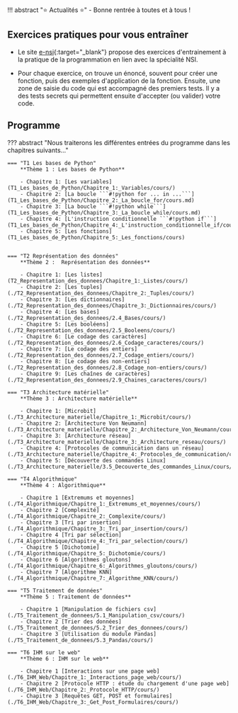 
<!-- !!! abstract ":star: Actualités :star:"
    - Bonne rentrée à toutes et à tous ! -->

!!! abstract ":star: Actualités :star:"
    - Bonne rentrée à toutes et à tous ! 



<!-- ## Thème(s) en cours d'étude  -->
<!-- - [Projets](./T8_Projets/1_Consignes/consignes/) -->
<!-- - Dans le thème3 Architecture matérielle: -->
<!--     - chapitre 1: Microbit -->
<!--     - chapitre 2: Architecture Von Neumann -->


## Exercices pratiques pour vous entraîner

- Le site [e-nsi](https://e-nsi.gitlab.io/pratique/tags/){:target="_blank"} propose des exercices d'entrainement à la pratique de la programmation en lien avec la spécialité NSI. 

- Pour chaque exercice, on trouve un énoncé, souvent pour créer une fonction, puis des exemples d'application de la fonction. Ensuite, une zone de saisie du code qui est accompagné des premiers tests. Il y a des tests secrets qui permettent ensuite d'accepter (ou valider) votre code.

## Programme
??? abstract "Nous traiterons les différentes entrées du programme dans les chapitres suivants…"
    

    === "T1 Les bases de Python"
        **Thème 1 : Les bases de Python**

        - Chapitre 1: [Les variables](T1_Les_bases_de_Python/Chapitre_1:_Variables/cours/)
        - Chapitre 2: [La boucle ```#!python for ... in ...```](T1_Les_bases_de_Python/Chapitre_2:_La_boucle_for/cours.md)
        - Chapitre 3: [La boucle ```#!python while```](T1_Les_bases_de_Python/Chapitre_3:_La_boucle_while/cours.md)
        - Chapitre 4: [L'instruction conditionnelle ```#!python if```](T1_Les_bases_de_Python/Chapitre_4:_L'instruction_conditionnelle_if/cours/)
        - Chapitre 5: [Les fonctions](T1_Les_bases_de_Python/Chapitre_5:_Les_fonctions/cours)

    
    === "T2 Représentation des données"
        **Thème 2 :  Représentation des données**

        - Chapitre 1: [Les listes](T2_Representation_des_donnees/Chapitre_1:_Listes/cours/)
        - Chapitre 2: [Les tuples](./T2_Representation_des_donnees/Chapitre_2:_Tuples/cours/)
        - Chapitre 3: [Les dictionnaires](./T2_Representation_des_donnees/Chapitre_3:_Dictionnaires/cours/)
        - Chapitre 4: [Les bases](./T2_Representation_des_donnees/2.4_Bases/cours/)
        - Chapitre 5: [Les booléens](./T2_Representation_des_donnees/2.5_Booleens/cours/)
        - Chapitre 6: [Le codage des caractères](./T2_Representation_des_donnees/2.6_Codage_caracteres/cours/)
        - Chapitre 7: [Le codage des entiers](./T2_Representation_des_donnees/2.7_Codage_entiers/cours/)
        - Chapitre 8: [Le codage des non-entiers](./T2_Representation_des_donnees/2.8_Codage_non-entiers/cours/)
        - Chapitre 9: [Les chaînes de caractères](./T2_Representation_des_donnees/2.9_Chaines_caracteres/cours/)

    === "T3 Architecture matérielle"
        **Thème 3 : Architecture matérielle**

        - Chapitre 1: [Microbit](./T3_Architecture_materielle/Chapitre_1:_Microbit/cours/)
        - Chapitre 2: [Architecture Von Neumann](./T3_Architecture_materielle/Chapitre_2:_Architecture_Von_Neumann/cours/)
        - Chapitre 3: [Architecture réseau](./T3_Architecture_materielle/Chapitre_3:_Architecture_reseau/cours/)
        - Chapitre 4: [Protocoles de communication dans un réseau](./T3_Architecture_materielle/Chapitre_4:_Protocoles_de_communication/cours/)
        - Chapitre 5: [Découverte des commandes Linux](./T3_Architecture_materielle/3.5_Decouverte_des_commandes_Linux/cours/)

    === "T4 Algorithmique"
        **Thème 4 : Algorithmique**

        - Chapitre 1 [Extremums et moyennes](./T4_Algorithmique/Chapitre_1:_Extremums_et_moyennes/cours/)
        - Chapitre 2 [Complexité](./T4_Algorithmique/Chapitre_2:_Complexite/cours/)
        - Chapitre 3 [Tri par insertion](./T4_Algorithmique/Chapitre_3:_Tri_par_insertion/cours/)
        - Chapitre 4 [Tri par sélection](./T4_Algorithmique/Chapitre_4:_Tri_par_selection/cours/)
        - Chapitre 5 [Dichotomie](./T4_Algorithmique/Chapitre_5:_Dichotomie/cours/)
        - Chapitre 6 [Algorithmes gloutons](./T4_Algorithmique/Chapitre_6:_Algorithmes_gloutons/cours/)
        - Chapitre 7 [Algorithme KNN](./T4_Algorithmique/Chapitre_7:_Algorithme_KNN/cours/)

    === "T5 Traitement de données"
        **Thème 5 : Traitement de données**

        - Chapitre 1 [Manipulation de fichiers csv](./T5_Traitement_de_donnees/5.1_Manipulation_csv/cours/)
        - Chapitre 2 [Trier des données](./T5_Traitement_de_donnees/5.2_Trier_des_donnees/cours/)
        - Chapitre 3 [Utilisation du module Pandas](./T5_Traitement_de_donnees/5.3_Pandas/cours/)

    === "T6 IHM sur le web"
        **Thème 6 : IHM sur le web**

        - Chapitre 1 [Interactions sur une page web](./T6_IHM_Web/Chapitre_1:_Interactions_page_web/cours/)
        - Chapitre 2 [Protocole HTTP : étude du chargement d'une page web](./T6_IHM_Web/Chapitre_2:_Protocole_HTTP/cours/)
        - Chapitre 3 [Requêtes GET, POST et formulaires](./T6_IHM_Web/Chapitre_3:_Get_Post_Formulaires/cours/)


<!-- 

---------------------------STOCK--------------------------------

## Thèmes en cours d'étude :
- [Manipulation csv](./T5_Traitement_de_donnees/5.1_Manipulation_csv/cours/)
- [Codage des caractères](./T2_Representation_des_donnees/2.6_Codage_caracteres/cours/)
- [Codage des non-entiers](./T2_Representation_des_donnees/2.8_Codage_non-entiers/cours/)
- [Codage des entiers](./T2_Representation_des_donnees/2.7_Codage_entiers/cours/)
- [Tuples](./T2_Representation_des_donnees/2.2_Tuples/cours/)
- [Dichotomie](./T4_Algorithmique/4.5_Dichotomie/cours/)

!!! note "*Anciens thèmes traités*"
    - [Dictionnaires](./T2_Representation_des_donnees/2.3_Dictionnaires/cours/)
    - [Différentes bases](./T2_Representation_des_donnees/2.4_Bases/cours/)
    - [Booléens](./T2_Representation_des_donnees/2.5_Booleens/cours/)
    - [Algorithmes gloutons](./T4_Algorithmique/4.6_Algorithmes_gloutons/cours/)
    - [Tri par sélection](./T4_Algorithmique/4.4_Tri_par_selection/cours/) 
    - [Découverte de micro:bit](./T3_Architecture_materielle/3.1_Microbit/cours/)
    - [Mise en place de GitHub](./T6_Mini-projets/Github/)
    - [Projet Pygame](./T6_Mini-projets/05_Initiation_Pygame/)
    - [GET / POST / Formulaires](./T6_IHM_Web/6.3_Get_Post_Formulaires/cours/) 
    - [Protocole HTTP](./T6_IHM_Web/6.2_Protocole_HTTP/cours/) 
    - [html-css-js](./T6_IHM_Web/6.1_Interactions_page_web/cours/) 
    - [Protocoles réseau](./T3_Architecture_materielle/3.4_Protocoles_de_communication/cours/)  
    - [Architecture réseau](./T3_Architecture_materielle/3.3_Architecture_reseau/cours/)  
    - [Tri par insertion](./T4_Algorithmique/4.3_Tri_par_insertion/cours/)  
    - [Complexité](./T4_Algorithmique/4.2_Complexite/cours/)
    - [Recherche dans un tableau](T4_Algorithmique/4.1_Extremums_et_moyennes/cours/)  
    - [Listes](T2_Representation_des_donnees/2.1_Listes/cours/)
    - [Fonctions](T1_Demarrer_en_Python/1.5_Fonctions/cours/)
    -  [Instruction conditionnelle ```if```](T1_Demarrer_en_Python/1.4_Instruction_conditionnelle_if/cours/)  
    -  [Boucle ```while```](T1_Demarrer_en_Python/1.3_Boucle_while/cours/)
    -  [Boucle ```for```](T1_Demarrer_en_Python/1.2_Boucle_for/cours/)  
    -  [Variables](T1_Demarrer_en_Python/1.1_Variables/cours/)  


  - Les Décodeuses du Numériques : [liste des présentations](./T6_Mini-projets/Décodeuses/){. target="_blank"}
    - [Trophées NSI](https://trophees-nsi.fr/){. target="_blank"}
    - **Infos orientation :**
        - [Lien](https://www.geipi-polytech.org/){. target="_blank"} vers le site des 34 écoles d'ingénieurs **publiques** du groupe GEIPI
        - [Lien](data/sujet0_geipi.pdf){. target="_blank"} vers le sujet 0 de leur épreuve NSI.



-->
